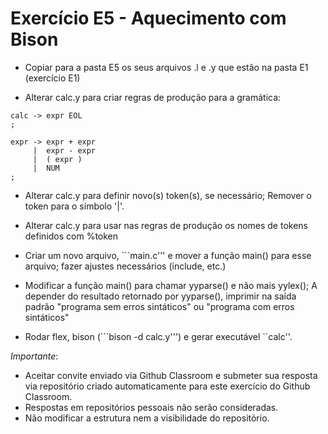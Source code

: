 
# Exercício E5 - Aquecimento com Bison 

- Copiar para a pasta E5 os seus arquivos .l e .y que estão na pasta E1 (exercício E1)

- Alterar calc.y para criar regras de produção para a gramática:
``` 
calc -> expr EOL
;

expr -> expr + expr
     |  expr - expr
     |  ( expr )
     |  NUM
;
```

- Alterar calc.y para definir novo(s) token(s), se necessário;
Remover o token para o símbolo '|'.

- Alterar calc.y para usar nas regras de produção os nomes de tokens definidos com %token

- Criar um novo arquivo, ```main.c''' e mover a função main() para esse arquivo; fazer ajustes necessários (include, etc.)

- Modificar a função main() para chamar yyparse() e não mais yylex();
A depender do resultado retornado por yyparse(), imprimir na saída padrão "programa sem erros sintáticos" ou "programa com erros sintáticos" 

- Rodar flex, bison (```bison -d calc.y''') e gerar executável ``calc''.

*Importante*: 
- Aceitar convite enviado via Github Classroom e 
submeter sua resposta via repositório criado automaticamente para este exercício do Github Classroom.  
- Respostas em repositórios pessoais não serão consideradas.
- Não modificar a estrutura nem a visibilidade do repositório.

